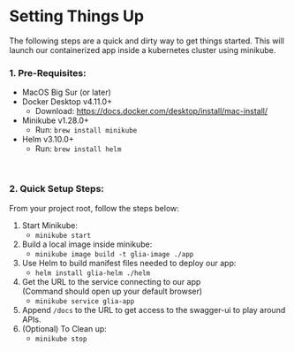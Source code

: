 # Setting Things Up

The following steps are a quick and dirty way to get things started. 
This will launch our containerized app inside a kubernetes cluster using
minikube.

### 1. Pre-Requisites: 
- MacOS Big Sur (or later)
- Docker Desktop v4.11.0+
  - Download: https://docs.docker.com/desktop/install/mac-install/
- Minikube v1.28.0+
  - Run: `brew install minikube`
- Helm v3.10.0+
  - Run: `brew install helm`

<br>

### 2. Quick Setup Steps:
From your project root, follow the steps below:
1. Start Minikube:
   - `minikube start`
1. Build a local image inside minikube:
   - `minikube image build -t glia-image ./app` 
1. Use Helm to build manifest files needed to deploy our app:
   - `helm install glia-helm ./helm`
1. Get the URL to the service connecting to our app  
 (Command should open up your default browser)
   - `minikube service glia-app`
1. Append `/docs` to the URL to get access to the swagger-ui to play around APIs.
1. (Optional) To Clean up:
   - `minikube stop`
